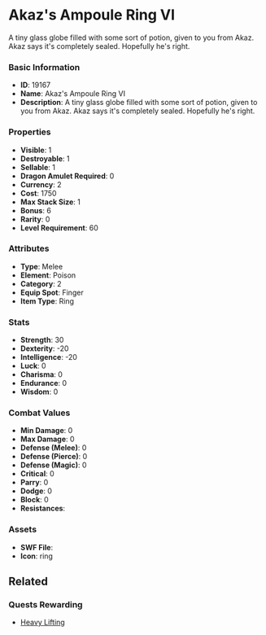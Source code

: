 # Akaz's Ampoule Ring VI

A tiny glass globe filled with some sort of potion, given to you from Akaz. Akaz says it's completely sealed. Hopefully he's right.

### Basic Information

- **ID**: 19167
- **Name**: Akaz&#039;s Ampoule Ring VI
- **Description**: A tiny glass globe filled with some sort of potion, given to you from Akaz. Akaz says it&#039;s completely sealed. Hopefully he&#039;s right.

### Properties

- **Visible**: 1
- **Destroyable**: 1
- **Sellable**: 1
- **Dragon Amulet Required**: 0
- **Currency**: 2
- **Cost**: 1750
- **Max Stack Size**: 1
- **Bonus**: 6
- **Rarity**: 0
- **Level Requirement**: 60

### Attributes

- **Type**: Melee
- **Element**: Poison
- **Category**: 2
- **Equip Spot**: Finger
- **Item Type**: Ring

### Stats

- **Strength**: 30
- **Dexterity**: -20
- **Intelligence**: -20
- **Luck**: 0
- **Charisma**: 0
- **Endurance**: 0
- **Wisdom**: 0

### Combat Values

- **Min Damage**: 0
- **Max Damage**: 0
- **Defense (Melee)**: 0
- **Defense (Pierce)**: 0
- **Defense (Magic)**: 0
- **Critical**: 0
- **Parry**: 0
- **Dodge**: 0
- **Block**: 0
- **Resistances**: 

### Assets

- **SWF File**: 
- **Icon**: ring

## Related

### Quests Rewarding

- [Heavy Lifting](../quests/1655-heavy-lifting.md)

